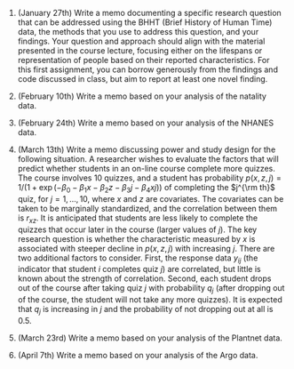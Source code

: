 1. (January 27th) Write a memo documenting a specific research question
that can be addressed using the BHHT (Brief History of Human Time) data,
the methods that you use to address this question, and your findings.
Your question and approach should align with the material presented in the
course lecture, focusing either on the lifespans or representation of people based
on their reported characteristics.  For this first assignment, you can
borrow generously from the findings and code discussed in class, but
aim to report at least one novel finding.

2. (February 10th) Write a memo based on your analysis of the natality
data.

3. (February 24th) Write a memo based on your analysis of the NHANES data.

4. (March 13th) Write a memo discussing power and study design for the following
situation.  A researcher wishes to evaluate the factors that will predict whether students
in an on-line course complete more quizzes.  The course involves 10 quizzes, and a student
has probability
$p(x, z, j) = 1 / (1 + \exp(-\beta_0 - \beta_1x - \beta_2z - \beta_3j - \beta_4xj))$
of completing the $j^{\rm th}$ quiz, for $j=1, \ldots, 10$,
where $x$ and $z$ are covariates.  The covariates can be taken to be marginally
standardized, and the correlation between them is $r_{xz}$.  It is anticipated
that students are less likely to complete the quizzes that occur later in the course
(larger values of $j$).  The key research question is whether the characteristic
measured by $x$ is associated with steeper decline in $p(x, z, j)$ with increasing $j$.
There are two additional factors to consider.  First, the response data $y_{ij}$
(the indicator that student $i$ completes quiz $j$) are correlated, but little
is known about the strength of correlation.  Second,
each student drops out of the course after taking quiz $j$ with probability $q_j$
(after dropping out of the course, the student will not take any more quizzes).  It
is expected that $q_j$ is increasing in $j$ and the probability of not dropping out
at all is $0.5$.

5. (March 23rd) Write a memo based on your analysis of the Plantnet data.

6. (April 7th) Write a memo based on your analysis of the Argo data.

